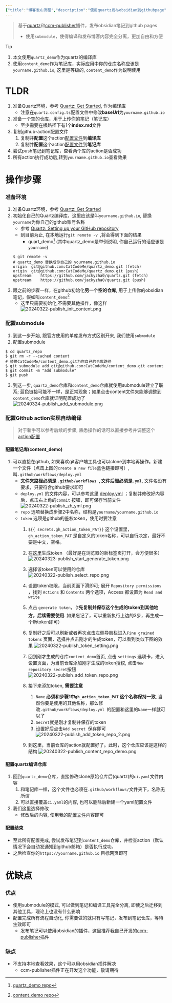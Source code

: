 ```yaml
---
{"title":"博客发布流程","description":"使用quartz发布obsidian到githubpage","dg-publish":true,"dg-path":null,"date":"2024-03-22 15:43:38","updated":"2024-03-24 00:29:27"}
---
```


> 基于[quartz](https://quartz.jzhao.xyz/)和[ccm-publisher](https://github.com/CatCodeMe/ccm-publisher)插件，发布obsidian笔记到github pages
> - 使用`submodule`，使得编译和发布博客内容完全分离，更加自由和方便 

> [!tip] 
> 1. 本文使用`quartz_demo`作为quartz的编译库
> 2. 使用`content_demo`作为笔记库，实际应用中你的仓库名称应该是`yourname.github.io`, 这里是等级的, `content_demo`作为说明使用

# TLDR
1. 准备Quartz环境，参考 [Quartz: Get Started](https://quartz.jzhao.xyz/), 作为编译库
	- 注意在`quartz.config.ts`配置文件中修改**baseUrl**为`yourname.github.io`
2. 准备一个空的仓库，用于上传你的笔记（笔记库）
	- 至少需要在根路径下有1个**index.md**文件
3. 复制github-action配置文件
	1. 复制并**配置**这个action[配置文件](https://github.com/CatCodeMe/catcodeme.github.io/blob/v4/.github/workflows/deploy.yml)到**编译库**
	2. 复制并**配置**这个action[配置文件](https://github.com/CatCodeMe/blog_from_obsidian/blob/main/.github/workflows/deploy.yml)到**笔记库**
4. 尝试push笔记到笔记库，查看两个库的action是否成功
5. 所有action执行成功后,转到`yourname.github.io`查看效果
# 操作步骤
### 准备环境
1. 准备Quartz环境，参考 [Quartz: Get Started](https://quartz.jzhao.xyz/)
2. 初始化自己的Quartz编译库，这里应该是叫`yourname.github.io`, 替换`yourname`为你自己的github账号名称
	- 参考 [Quartz: Setting up your GitHub repository](https://quartz.jzhao.xyz/setting-up-your-GitHub-repository)
	- 到目前为止, 在本地运行`git remote -v `,将会得到下面的结果
		- quart_demo[^1] (其中quartz_demo是举例说明, 你自己运行的话应该是`yourname`) 
	```shell
	$ git remote -v
	# quartz_demo 替换成你自己的 yourname.github.io
	origin	git@github.com:CatCodeMe/quartz_demo.git (fetch)
	origin	git@github.com:CatCodeMe/quartz_demo.git (push)
	upstream	https://github.com/jackyzha0/quartz.git (fetch)
	upstream	https://github.com/jackyzha0/quartz.git (push)
	```
3. 跟之前的步骤一样，在github初始化**另一个空的仓库**, 用于上传你的obsidian笔记，假如叫`content_demo`[^2]
	- 这里只需要初始化,不需要其他操作，像这样
	![20240322-publish_init_content.png](img/user/999_repository/20240322-publish_init_content.png)
### 配置submodule
1. 到这一步开始, 跟官方使用的单库发布方式区别开来, 我们使用`submodule`
2. 配置submodule
```shell
$ cd quartz_repo
$ git rm -r --cached content
# 替换CatCodeMe/content_demo.git为你自己的仓库路径
$ git submodule add git@github.com:CatCodeMe/content_demo.git content
$ git commit -m "add submodule"
$ git push
```
3. 到这一步, `quartz_demo`仓库和`content_demo`仓库就使用submodule建立了联系; 蓝色链接可能不一样，是正常现象；如果点击content文件夹能够调整到`content_demo`仓库就证明配置成功了
	![20240324-publish_add_submodule.png](img/user/999_repository/20240324-publish_add_submodule.png)
### 配置Github action实现自动编译
> 对于新手可以参考后续的步骤, 熟悉操作的话可以直接参考并调整这个[action配置](https://github.com/CatCodeMe/blog_from_obsidian/blob/main/.github/workflows/deploy.yml)
#### 配置笔记库(content_demo)
1. 可以直接在github, 如果喜欢git客户端工具也可以clone到本地再操作。新建一个文件（点击上图的`create a new file`蓝色链接即可）, 叫`.github/workflows/deploy.yml`
	-  **文件夹路径必须是 `.github/workflows `, 文件后缀必须是`.yml`**, 文件名没有要求，只要符合github要求即可
	- `deploy.yml` 的文件内容，可以参考这里 [deploy.yml](https://github.com/CatCodeMe/blog_from_obsidian/blob/d22e549cb735fa12f600985002ecf71e4348d1af/.github/workflows/deploy.yml) ；复制并修改好内容后，点击右上角的`commit` 按钮，即可保存当前文件
	 ![20240322-publish_zh_yml.png](img/user/999_repository/20240322-publish_zh_yml.png)
	 - `repo` 选项替换成步骤2中名称，结构是`yourname/yourname.github.io`
	 - `token` 选项是github的鉴权token，使用时要注意
		 1. `${{ secrets.gh_action_token_PAT}}` 这个设置里，`gh_action_token_PAT` 是自定义的token名称，可以自行决定，最好不要是中文，空格。
		 2. 在[这里](https://github.com/settings/tokens?type=beta)生成token （最好是在浏览器的新标签页打开，会方便很多）
			![20240323-publish_start_generate_token.png](img/user/999_repository/20240323-publish_start_generate_token.png)
		 3. 选择该token可以使用的仓库
		 ![20240322-publish_select_repo.png](img/user/999_repository/20240322-publish_select_repo.png)
		 4. 设置token权限，当前页面下滑即可; 展开 `Repository permissions` ，找到 `Actions` 和 `Contents` 两个选项，Access 都设置为 `Read and write`
		 5. 点击 `generate token`，（❗️**先复制并保存这个生成的token到其他地方，后续需要使用**. 如果忘记了，可以重新执行上边的3步，再生成一个新token即可）
		 6. 复制好之后可以刷新或者再次点击左侧导航栏进入`Fine grained tokens` 页面，选择并点击刚才的生成token，可以看到类似下图的效果
			![20240322-publish_token_setting.png](img/user/999_repository/20240322-publish_token_setting.png)
			
		7. 回到刚才生成的仓库`content_demo`首页, 点击 `settings` 选项卡，进入设置页面，为当前仓库添加刚才生成的token授权, 点击`New repository secret`按钮
			![20240322-publish_add_token_repo.png](img/user/999_repository/20240322-publish_add_token_repo.png)
		 8. 接下来添加token, **需要注意**
			 1. `Name` **必须和步骤1中`gh_action_token_PAT` 这个名称保持一致**, 当然你要是使用的其他名称，那么修改`.github/workflows/deploy.yml `的配置和这里的`Name`一样就可以了
			 2. `Secret`就是刚才复制并保存的token
			 3. 设置好后点击`Add secret `保存即可
		 ![20240322-publish_add_token_repo_2.png](img/user/999_repository/20240322-publish_add_token_repo_2.png)
		9. 到这里，当前仓库的action就配置好了。此时，这个仓库应该是这样的结构
			![20240322-publish_content_repo_demo.png](img/user/999_repository/20240322-publish_content_repo_demo.png)
#### 配置quartz编译仓库
1. 回到`quartz_demo`仓库，直接修改clone原始仓库后(quartz)的`ci.yaml`文件内容
	1. 和笔记库一样，这个文件也必须在`.github/workflows/`文件夹下，名称无所谓
	2. 可以直接覆盖`ci.yaml`的内容, 也可以删除后新建一个yaml配置文件
2. 我们这里选择修改
	- 修改后的内容, 使用我的[配置文件](https://github.com/CatCodeMe/catcodeme.github.io/blob/v4/.github/workflows/deploy.yml)内容即可
#### 配置结束
- 至此所有配置完成, 尝试发布笔记到`content_demo`仓库，并检查action（默认情况下会自动发通知到github邮箱）是否执行成功。 
- 之后检查你的`https://yourname.github.io` 目标网页即可
# 优缺点
### 优点
- 使用submodule的模式, 可以做到笔记和编译工具完全分离, 即使之后迁移到其他工具，理论上也没有什么影响
- 配置完成所有流程自动化, 你需要做的就只有写笔记，发布到笔记仓库，等待生效即可
	- 发布笔记可以使用obsidian的插件，这里推荐我自己开发的[ccm-publisher](https://github.com/CatCodeMe/ccm-publisher)插件
### 缺点
- 不支持本地查看效果，这个可以用obsidian插件解决
	- ccm-publisher插件正在开发这个功能，敬请期待

[^1]: [quartz_demo repo](https://github.com/CatCodeMe/quartz_demo)
[^2]: [content_demo repo](https://github.com/CatCodeMe/content_demo.git)